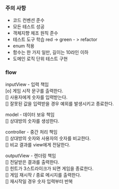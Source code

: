 ### 주의 사항
- 코드 컨벤션 준수
- 모든 테스트 성공
- 객체지향 체조 원칙 준수
- 테스트 도구 학습 red -> green - > refactor
- enum 적용
- 함수는 한 가지 일만, 길이는 10라인 이하
- 도메인 로직 단위 테스트 구현

### flow
inputView - 입력 책임  
[o] 게임 시작 문구를 출력한다.  
[] 사용자에게 숫자를 입력받는다.  
[] 잘못된 값을 입력받을 경우 예외를 발생시키고 종료한다.

model - 데이터 보유 책임  
[] 상대방의 숫자를 생성한다.

controller - 중간 처리 책임  
[] 상대방의 숫자와 사용자의 숫자를 비교한다.  
[] 비교 결과를 view에게 전달한다.

outputView - 렌더링 책임  
[] 전달받은 결과를 출력한다.  
[] 힌트가 3스트라이크가 되면 게임을 종료한다.  
[] 게임 재시작 / 종료 메시지를 출력한다.  
[] 재시작일 경우 숫자 입력부터 반복 